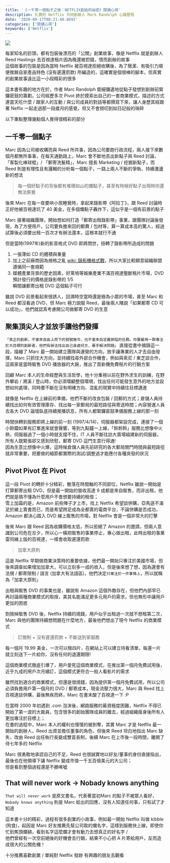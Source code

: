 ```yaml
---
title: '《一千零一個點子之後：NETFLIX創始的祕密》閱讀心得'
description: 扎實的 Netflix 共同創辦人 Mark Randolph 心路歷程
date: '2020-09-17T08:21:40.869Z'
categories: ['閱讀心得']
keywords: ['Netflix']
---
```


![](/posts/img/20200917/netflix.jpeg)

每家知名的巨頭，都有包裝後漂亮的「公關」創業故事，像是 Netflix 就是創辦人 Reed Hastings 去百視達租片因為晚還被罰錢，憤而創辦的故事  
這個故事的包裝是因為當時 Netflix 被百視達拒絕收購後，為了簡潔、有吸引力順便推銷自家產品特色 (沒有遲還罰款) 所編造的，這確實是個很棒的腳本，但真實的創業故事遠比這一小段精彩的很多  

這本書有趣的地方在於，作者 Marc Randolph 鉅細彌遺地從點子發想到創辦前緊鑼密鼓的籌劃，公司經歷多次 Pivot 終於摸索出自己的一套商業模式，描述的方式連當天吃什麼 / 跟家人的互動 / 與公司成員的對話等都撰寫下來，讓人身歷其經跟著 Neflix 一起走過那一段歲月的感覺，但又不會撈叨到如日記般的瑣碎  

以下重點整理幾點個人覺得很精彩的部分  

## 一千零一個點子  
Marc 因為公司被收購而與 Reed 所共事，因為公司要跑行政流程，兩人接下來數個月都無所事事，在每天通勤路上，Marc 會不斷地丟出新點子與 Reed 討論，「客製化棒球棍」/ 「郵寄洗髮精」，Marc 擅長 Marketing / 挖掘新點子，而 Reed 則是有理性且有邏輯的分析每一個點子，一路上兩人不斷的爭執、持續激盪新的想法  

> 每一個好點子的背後都有堆積如山的爛點子，甚至有時候好點子出現時你還無法察覺  

後來 Marc 在每一夜要哄小孩睡覺時，拿起來錄影帶《阿拉丁》，跟 Reed 討論時正好他被百視達坑了 40 美金，在多個爛點子轟炸下，這似乎是一個有前景的點子  

Marc 接著組織團隊，開始想如何打造「郵寄出租錄影帶」事業，跟團隊討論後發現，為了方便用戶，公司要負擔來回的郵費 / 包材等，算一算成本高的驚人，經過試算後必須要出租一百次才有辦法還本，這根本就行不通  

但是當時(1997年)新的影音格式 DVD 即將問世，扭轉了錄影帶所造成的問題
1. 一張薄如 CD 的體積與重量
2. 加上之前廠商因為規格之亂 [wiki: 錄影機格式戰](https://zh.wikipedia.org/zh-tw/%E5%BD%95%E5%83%8F%E5%B8%A6%E6%A0%BC%E5%BC%8F%E6%88%98)，所以大家比較願意組織聯盟遵循同一套規範
3. 媒體產業背景的歷史因素，好萊塢等娛樂產業不滿百視達壟斷租片市場，DVD 預計發行的價格是錄影帶的 1/5  
瞬間讓郵寄出租 DVD 這個點子可行  

雖說 DVD 前景看起來很誘人，回溯時空當時還是極為小眾的市場，甚至 Marc 和 Reed 都沒看過 DVD，但 Marc 極力說服 Reed，最後兩人賭說「如果郵寄 CD 可以成功」，他們就認真考慮開公司做郵寄 DVD 的生意  

## 聚集頂尖人才並放手讓他們發揮  
`「真正的創新，不會來自由上而下的發號施令，也不會來自定義狹隘的任務。你要雇用一群專注於大目標的創新者，他們有辦法找出自己身處何方，著手解決問題」`
直接從書中摘錄這一段，描繪了 Marc 最一開始建立團隊與運營的方向，放手讓專業的人才去自由發揮，Marc 只抓住大方向，並持續找尋外部合作機會，例如與索尼 / 東芝談合作，這兩家是當時販售 DVD 播放器的大廠，推出了買新機免費租片的行銷方案   

回顧 Marc 本人的生命經歷與生活哲學，他十分重視以前在野外求生的訓練，在野外攀岩 / 溯溪 / 登山時，你必須環顧整個環境，找出任何可能發生意外的地方並設想如何處理，同時要不斷在沒有明確方向、混亂的現實中持續往目標邁進  

就像是 Netflix 在上線前的準備，他們不斷的改良包裝 / 回郵的方式；倉儲人員持續找出如何有效管理庫存、找出每一家郵局的最短路徑與寄送時間；內容營運人員去各大 DVD 論壇臥底持續推播訊息，所有人都緊鑼密鼓準備服務上線的那一刻

時間快轉到服務即將上線的前一刻 (1997/4/14)，伺服器都架設完成，連接了一個小鈴鐺如果有訂單進來就會聲響，等到九點鐘一上線，「鈴鈴鈴」服務比想像中火熱，伺服器過了一個小時就支撐不住，IT 人員不斷往訪大賣場組建新的伺服器，所有人既緊張卻又感到欣慰，郵寄 DVD 這門生意行得通!  
因為生意比想像中火爆，這時候倉儲人員先前研究的各大郵局關門時間與最短路徑就非常重要，把要做的細節都實際的測試/調整過才能應付各種突發的狀況  

## Pivot Pivot 在 Pivot  
這一段 Pivot 的轉折十分精彩，散落在時間軸的不同部位，Netflix 雖說一開始是打算郵寄出租 DVD，但是最一開始的營收高達 9 成都是來自販售，而非出租，他們就是搞不懂為什麼用戶不會想要持續的租借；  
雪上加霜的是，Amazon 前些陣子才上市，找上 Netflix 希望談併購，亞馬遜不滿足於線上賣書而已，而是希望跨足成為全都賣的電商平台，不論併購是否成功，Amazon 都決心踏入 DVD 線上販售的市場，對 Netflix 會是一個非常大的打擊  

後來 Marc 跟 Reed 因為收購價格太低，所以拒絕了 Amazon 的邀請，但兩人意識到公司危在旦夕，所以心一橫把販售的事業停止，專心做出租，此時出租的事業雷同線上版的百視達，一樣會收取遲還罰款  

> 加拿大原則   

這是 Netflix 早期做商業決策時的重要依據，他們最一開始只專注於美國市場，但後來調查如果增加加拿大，可以立刻多一成的收入，但是後來想了想，因為還會有法規 / 郵寄限制 / 語言 (加拿大有法語區)，他們決定`只專注於一件事情上`，所以就稱為「加拿大原則」  

出租與販售 DVD 的事業也是，雖說有 Amazon 這個外敵存在，但他們內部早已再討論兩種商業模式的取捨，美其名能滿足更多元用戶的需求，但也無形中讓用戶更加的困惑  

割捨掉販售 DVD 後，Netflix 持續的燒錢，用戶似乎出租過一次就不想租第二次，Marc 與他的團隊持續想問題在什麼地方，最後他們想出了現今 Netflix 的商業模式

> 訂閱制 + 沒有遲還罰款 + 不斷送到家服務  

每一個月 19.99 美金，一次可以租四片，在網站上可以建立待看清單，每還一片就立刻送下一片給你，沒有任何的退還期限!  

這個商業模式徹底引爆了，用戶愛死這個商業模式，在推出第一個月免費試用後，近乎九成的用戶次月續訂，這個模式更符合一般人看影片的需求  

雖然找到適合的商業模式，但還是很燒錢，因為提供第一個月免費試用，所以公司必須負擔用戶第一個月的 DVD / 郵寄成本，現金流壓力很大，Marc 與 Reed 找上百視達談併購，最後無疾而終，Marc 在書末酸了百視達一下 :P  

在當時 2000 年初遇到 .com 泡沫後，網路服務的募資極度困難，Netflix 不得已開始了第一波的大裁員，包含很多的創始團隊成員的離去，經過組織瘦身後所有人更加專注於目標上；  
在書的過程中，Marc 本人的權利也慢慢的被剝奪，其實 Marc 才是 Netflix 最一開始的創辦人，Reed 出資並擔任董事的角色，但後來 Reed 坦白地指出 Marc 缺失，改由 Reed 出任執行長變成雙首長制，後續 Marc 在上市後一段時間，離開了待七年多的 Netflix   

Marc 很勇敢地承認自己的不足，Reed 也很誠實地以好友/董事的身份直接指出，最後也在他領導下讓 Netflix 變成市值一千五百億美元的大公司；   
但是看到整個過程還是不勝唏噓  

## That will never work -> Nobady knows anything  
`That will never work` 是原文書名，代表著當初Marc 的點子不被眾人看好，`Nobady knows anything` 則是 Marc 給出的回應，沒有人知道任何事，只有試了才知道  

這本書十分的精彩，過程有很多創業的小故事，例如最一開始 Netflix 叫做 kibble (狗食)，起因是 Marc 好友推薦先幫公司取的爛名字，這樣到服務快上線，即使你忙到焦頭爛額，看到名字這麼爛才會有動力去想真正的好名字 /   
他們曾經有一次空前絕後的好機會去行銷，結果不小心把 A 片寄給用戶，反而造成很大的公關危機！  

十分推薦喜歡創業 / 單純對 Netflix 發跡 有興趣的朋友去觀看 